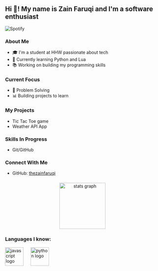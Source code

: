 <h2 align="left">Hi 👋! My name is Zain Faruqi and I'm a software enthusiast</h2>

![Spotify](https://novatorem-thezainfaruqi.vercel.app/api/spotify)

### About Me
- 🎓 I'm a student at HHW passionate about tech
- 🌱 Currently learning Python and Lua
- 📚 Working on building my programming skills

### Current Focus
- 🔧 Problem Solving
- 📊 Building projects to learn

### My Projects
- Tic Tac Toe game
- Weather API App

### Skills In Progress
- Git/GitHub

### Connect With Me
- GitHub: [thezainfaruqi](https://github.com/thezainfaruqi)

###

<div align="center">
  <img src="https://github-readme-stats.vercel.app/api?username=ZainFaruqi&hide_title=false&hide_rank=false&show_icons=true&include_all_commits=true&count_private=true&disable_animations=false&theme=dracula&locale=en&hide_border=false" height="150" alt="stats graph" />
</div>

###

<h3 align="left">Languages I know:</h3>
<div align="left">
  <img src="https://cdn.jsdelivr.net/gh/devicons/devicon/icons/javascript/javascript-original.svg" height="60" alt="javascript logo" />
  <img width="15" />
  <img src="https://cdn.jsdelivr.net/gh/devicons/devicon/icons/python/python-original.svg" height="60" alt="python logo" />
  <img width="15" />
  <!-- Add more languages here if needed -->
</div>

###

<div align="left">
</div>

###

<br clear="both">

